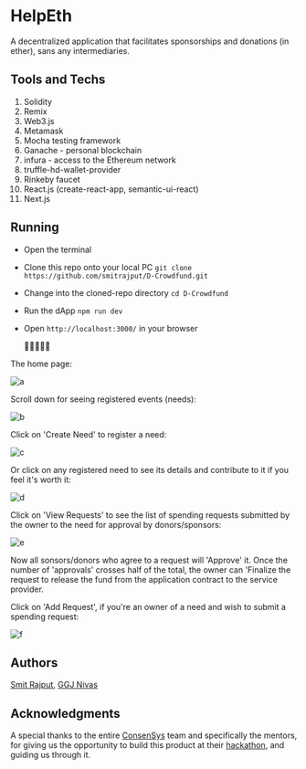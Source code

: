 # HelpEth

A decentralized application that facilitates sponsorships and donations (in ether), sans any intermediaries.

## Tools and Techs

1. Solidity
2. Remix
3. Web3.js
4. Metamask
5. Mocha testing framework
6. Ganache - personal blockchain
7. infura - access to the Ethereum network
8. truffle-hd-wallet-provider
9. Rinkeby faucet
10. React.js  (create-react-app, semantic-ui-react)
11. Next.js

## Running

* Open the terminal
* Clone this repo onto your local PC `git clone https://github.com/smitrajput/D-Crowdfund.git`
* Change into the cloned-repo directory `cd D-Crowdfund`
* Run the dApp `npm run dev`
* Open `http://localhost:3000/` in your browser 

     :tada::heart_eyes::sunglasses::angel::tada:
      
The home page: 

![a](https://user-images.githubusercontent.com/22425782/43033489-e3b33484-8ce8-11e8-9aea-eea1c3403148.jpeg)

Scroll down for seeing registered events (needs): 

![b](https://user-images.githubusercontent.com/22425782/43033491-ee2679f8-8ce8-11e8-8998-9141af00cde0.jpeg)

Click on 'Create Need' to register a need:

![c](https://user-images.githubusercontent.com/22425782/43033495-f2e2b3b2-8ce8-11e8-9083-2d9c5ca2788c.jpeg)

Or click on any registered need to see its details and contribute to it if you feel it's worth it:

![d](https://user-images.githubusercontent.com/22425782/43033497-f7c07216-8ce8-11e8-982e-05e292cc832c.jpeg)

Click on 'View Requests' to see the list of spending requests submitted by the owner to the need for approval by donors/sponsors:

![e](https://user-images.githubusercontent.com/22425782/43033499-fcec9968-8ce8-11e8-85f6-4793042a4317.jpeg)

Now all sonsors/donors who agree to a request will 'Approve' it. Once the number of 'approvals' crosses half of the total, the owner can 'Finalize the request to release the fund from the application contract to the service provider.

Click on 'Add Request', if you're an owner of a need and wish to submit a spending request:

![f](https://user-images.githubusercontent.com/22425782/43033504-047f4fea-8ce9-11e8-92b2-4881980e2397.jpeg)


## Authors

[Smit Rajput](https://github.com/smitrajput), 
[GGJ Nivas](https://github.com/N1vas)

## Acknowledgments

A special thanks to the entire [ConsenSys](https://new.consensys.net/) team and specifically the mentors, for giving us the opportunity to build this product at their [hackathon](http://developer.consensysindia.com/hackathon/), and guiding us through it.

